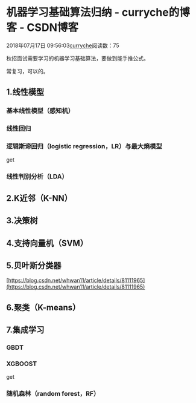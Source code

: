 # 机器学习基础算法归纳 - curryche的博客 - CSDN博客





2018年07月17日 09:56:03[curryche](https://me.csdn.net/whwan11)阅读数：75








秋招面试需要学习的机器学习基础算法，要做到能手推公式。 

常复习，可以的。

## 1.线性模型

### 基本线性模型（感知机）

### 线性回归

### 逻辑斯谛回归（logistic regression，LR）与最大熵模型

get

### 线性判别分析（LDA）

## 2.K近邻（K-NN）

## 3.决策树

## 4.支持向量机（SVM）

## 5.贝叶斯分类器

[https://blog.csdn.net/whwan11/article/details/81111965](https://blog.csdn.net/whwan11/article/details/81111965)

## 6.聚类（K-means）

## 7.集成学习

### GBDT

### XGBOOST

get

### 随机森林（random forest，RF）



